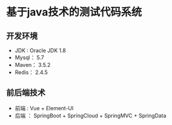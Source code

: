 # 基于java技术的测试代码系统

## 开发环境

* JDK : Oracle JDK 1.8
* Mysql： 5.7
* Maven： 3.5.2
* Redis： 2.4.5



## 前后端技术

* 前端 : Vue + Element-UI
* 后端 ： SpringBoot + SpringCloud + SpringMVC + SpringData


